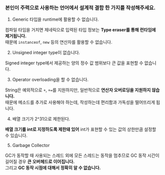 ### 본인이 주력으로 사용하는 언어에서 설계적 결함 한 가지를 작성해주세요.
1. Generic 타입을 runtime에 활용할 수 없습니다.
   
컴파일 타임을 거치면 제네릭으로 입력된 타입 정보는 **Type eraser를 통해 런타임에 제거됩니다.**<br>
때문에 `instanceof`, `new` 등의 연산자를 활용할 수 없습니다.<br>

2. Unsigned integer type이 없습니다.
   
Signed integer type에서 제공하는 양의 정수 값 범위보다 큰 값을 표현할 수 없습니다.<br>

3. Operator overloading을 할 수 없습니다.
   
String은 예외적으로 `+`, `+=`를 지원하지만, 일반적으로 **연산자 오버로딩을 지원하지 않습니다.**<br>
때문에 메소드를 추가로 사용해야 하는데, 작성하는데 편리함과 가독성을 떨어뜨리게 됩니다.<br>

4. 배열 크기가 2^31으로 제한된다.
   
**배열 크기를 int로 지정하도록 제한돼 있어** int가 표현할 수 있는 값의 상한만큼 설정할 수 있습니다.<br>

5. Garbage Collector
   
GC가 동작할 때 사용되는 스레드 외에 모든 스레드는 동작을 멈추므로 GC 동작 시간이 길어질 경우 **큰 오버헤드로 이어집니다.**<br>
그리고 **GC 동작 시점에 대해서 정확히 알 수 없습니다.**
